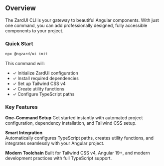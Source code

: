 ## Overview

The ZardUI CLI is your gateway to beautiful Angular components. With just one command, you can add professionally designed, fully accessible components to your project.

### Quick Start

```bash title="Terminal" copyButton
npx @ngzard/ui init
```

This command will:
- ✓ Initialize ZardUI configuration
- ✓ Install required dependencies  
- ✓ Set up Tailwind CSS v4
- ✓ Create utility functions
- ✓ Configure TypeScript paths

### Key Features

**One-Command Setup**
Get started instantly with automated project configuration, dependency installation, and Tailwind CSS setup.

**Smart Integration**  
Automatically configures TypeScript paths, creates utility functions, and integrates seamlessly with your Angular project.

**Modern Toolchain**
Built for Tailwind CSS v4, Angular 19+, and modern development practices with full TypeScript support.